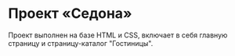 # Проект «Седона»

Проект выполнен на базе HTML и CSS, включает в себя главную страницу и страницу-каталог "Гостиницы".
